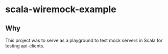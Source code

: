 # scala-wiremock-example

## Why 

This project was to serve as a playground to test mock servers in Scala for testing api-clients.
